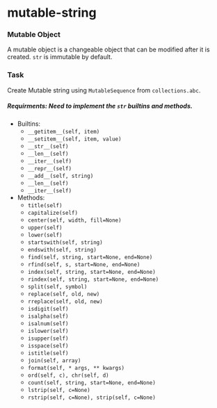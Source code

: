 # mutable-string

### Mutable Object 
A mutable object is a changeable object that can be modified after it is created. `str` is immutable by default.

### Task
Create Mutable string using `MutableSequence` from `collections.abc`.
##### Requirments: Need to implement the `str` builtins and methods.
- Builtins: 
   * `__getitem__(self, item)` 
   * `__setitem__(self, item, value)`
   * `__str__(self)`
   * `__len__(self)`
   * `__iter__(self)`
   * `__repr__(self)`
   * `__add__(self, string)`
   * `__len__(self)`
   * `__iter__(self)`
- Methods:
   * `title(self)`
   * `capitalize(self)`
   * `center(self, width, fill=None)`
   * `upper(self)`
   * `lower(self)`
   * `startswith(self, string)`
   * `endswith(self, string)`
   * `find(self, string, start=None, end=None)`
   * `rfind(self, s, start=None, end=None)`
   * `index(self, string, start=None, end=None)`
   * `rindex(self, string, start=None, end=None)`
   * `split(self, symbol)`
   * `replace(self, old, new)`
   * `rreplace(self, old, new)`
   * `isdigit(self)`
   * `isalpha(self)`
   * `isalnum(self)`
   * `islower(self)`
   * `isupper(self)`
   * `isspace(self)`
   * `istitle(self)`
   * `join(self, array)`
   * `format(self, * args, ** kwargs)`
   * `ord(self, c), chr(self, d)`
   * `count(self, string, start=None, end=None)`
   * `lstrip(self, c=None)`
   * `rstrip(self, c=None), strip(self, c=None)`
